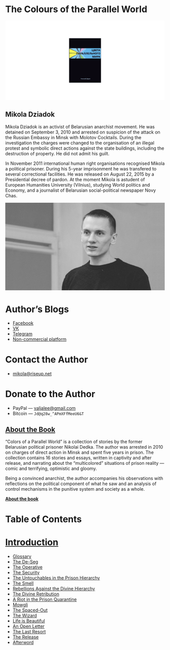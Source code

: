# The Colours of the Parallel World

![](../img/cover.png)

## Mikola Dziadok

Mikola Dziadok is an activist of Belarusian anarchist movement. He was detained on September 3, 2010 and arrested on suspicion of the attack on the Russian Embassy in Minsk with
Molotov Cocktails. During the investigation the charges were changed to the organisation of an illegal protest and symbolic direct actions against the state buildings, including the destruction of property. He did not admit his guilt.

In November 2011 international human right organisations recognised Mikola a political prisoner. During his 5-year imprisonment he was transfered to several correctional facilities.
He was released on August 22, 2015 by a Presidential decree of pardon. At the moment Mikola is astudent of European Humanities University (Vilnius), studying World politics and Economy, and a journalist of Belarusian social-political newspaper Novy Chas.

![Mikola Dziadok](../img/author.jpg)

# Author’s Blogs

- [Facebook](https://facebook.com/happymikola/)
- [VK](https://vk.com/mikola_dziadok)
- [Telegram](https://t.me/MikolaDziadok)
- [Non-commercial platform](https://mikola.noblogs.org/)

# Contact the Author

- <mikola@riseup.net>

# Donate to the Author

- PayPal — <valjalee@gmail.com>
- Bitcoin — `Jd@q28w_^APmXFfMeeU6&T`

## [About the Book](./0.md)

“Colors of a Parallel World” is a collection of stories by the former Belarusian political prisoner Nikolai Dedka. The author was arrested in 2010 on charges of direct action in Minsk and spent five years in prison. The collection contains 16 stories and essays, written in captivity and after release, and narrating about the “multicolored” situations of prison reality — comic and terrifying, optimistic and gloomy.

Being a convinced anarchist, the author accompanies his observations with reflections on the political component of what he saw and an analysis of control mechanisms in the punitive system and society as a whole.

[**About the book**](./0.md)

# Table of Contents

# [Introduction](./1.md)
- [Glossary](./2.md)
- [The De-Seg](./3.md)
- [The Operative](./4.md)
- [The Security](./5.md)
- [The Untouchables in the Prison Hierarchy](./6.md)
- [The Smell](./7.md)
- [Rebellions Against the Divine Hierarchy](./8.md)
- [The Divine Retribution](./9.md)
- [A Riot in the Prison Quarantine](./10.md)
- [Mowgli](./11.md)
- [The Spaced-Out](./12.md)
- [The Wizard](./13.md)
- [Life is Beautiful](./14.md)
- [An Open Letter](./15.md)
- [The Last Resort](./16.md)
- [The Release](./17.md)
- [Afterword](./18.md)
